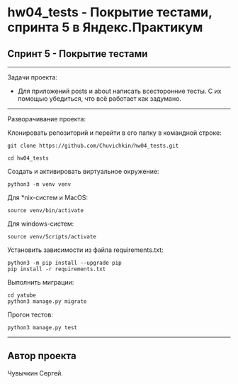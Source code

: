 # hw04_tests - Покрытие тестами, спринта 5 в Яндекс.Практикум
## Спринт 5 - Покрытие тестами


***

Задачи проекта:
* Для приложений posts и about написать всесторонние тесты. С их помощью убедиться, что всё работает как задумано.

***

Разворачивание проекта:

Клонировать репозиторий и перейти в его папку в командной строке:

```
git clone https://github.com/Chuvichkin/hw04_tests.git

cd hw04_tests
```

Cоздать и активировать виртуальное окружение:

```
python3 -m venv venv
```

Для *nix-систем и MacOS:

```
source venv/bin/activate
```

Для windows-систем:

```
source venv/Scripts/activate
```

Установить зависимости из файла requirements.txt:

```
python3 -m pip install --upgrade pip
pip install -r requirements.txt
```

Выполнить миграции:

```
cd yatube
python3 manage.py migrate
```

Прогон тестов:
```
python3 manage.py test
```

***

## Автор проекта

Чувычкин Сергей.
